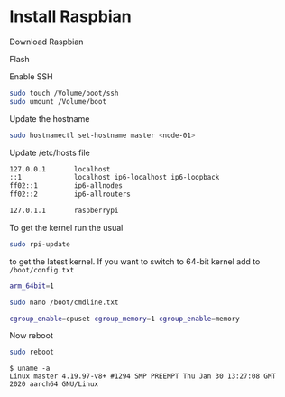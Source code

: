 # Install Raspbian

Download Raspbian

Flash

Enable SSH

```bash
sudo touch /Volume/boot/ssh
sudo umount /Volume/boot
```
Update the hostname

```bash
sudo hostnamectl set-hostname master <node-01>
```

Update /etc/hosts file

```bash
127.0.0.1       localhost
::1             localhost ip6-localhost ip6-loopback
ff02::1         ip6-allnodes
ff02::2         ip6-allrouters

127.0.1.1       raspberrypi
```

To get the kernel run the usual 

```bash
sudo rpi-update
```

to get the latest kernel. If you want to switch to 64-bit kernel add to `/boot/config.txt`

```bash
arm_64bit=1
```
```bash
sudo nano /boot/cmdline.txt
```

```bash
cgroup_enable=cpuset cgroup_memory=1 cgroup_enable=memory
```

Now reboot

```bash
sudo reboot
```

 ```
 $ uname -a
Linux master 4.19.97-v8+ #1294 SMP PREEMPT Thu Jan 30 13:27:08 GMT 2020 aarch64 GNU/Linux
```

